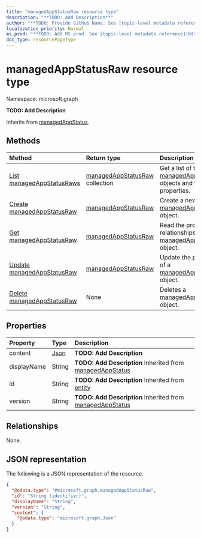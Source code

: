 ```yaml
---
title: "managedAppStatusRaw resource type"
description: "**TODO: Add Description**"
author: "**TODO: Provide Github Name. See [topic-level metadata reference](https://msgo.azurewebsites.net/add/document/guidelines/metadata.html#topic-level-metadata)**"
localization_priority: Normal
ms.prod: "**TODO: Add MS prod. See [topic-level metadata reference](https://msgo.azurewebsites.net/add/document/guidelines/metadata.html#topic-level-metadata)**"
doc_type: resourcePageType
---
```


# managedAppStatusRaw resource type

Namespace: microsoft.graph

**TODO: Add Description**


Inherits from [managedAppStatus](../resources/managedappstatus.md).

## Methods
|Method|Return type|Description|
|:---|:---|:---|
|[List managedAppStatusRaws](../api/managedappstatusraw-list.md)|[managedAppStatusRaw](../resources/managedappstatusraw.md) collection|Get a list of the [managedAppStatusRaw](../resources/managedappstatusraw.md) objects and their properties.|
|[Create managedAppStatusRaw](../api/managedappstatusraw-create.md)|[managedAppStatusRaw](../resources/managedappstatusraw.md)|Create a new [managedAppStatusRaw](../resources/managedappstatusraw.md) object.|
|[Get managedAppStatusRaw](../api/managedappstatusraw-get.md)|[managedAppStatusRaw](../resources/managedappstatusraw.md)|Read the properties and relationships of a [managedAppStatusRaw](../resources/managedappstatusraw.md) object.|
|[Update managedAppStatusRaw](../api/managedappstatusraw-update.md)|[managedAppStatusRaw](../resources/managedappstatusraw.md)|Update the properties of a [managedAppStatusRaw](../resources/managedappstatusraw.md) object.|
|[Delete managedAppStatusRaw](../api/managedappstatusraw-delete.md)|None|Deletes a [managedAppStatusRaw](../resources/managedappstatusraw.md) object.|

## Properties
|Property|Type|Description|
|:---|:---|:---|
|content|[Json](../resources/intune-json.md)|**TODO: Add Description**|
|displayName|String|**TODO: Add Description** Inherited from [managedAppStatus](../resources/intune-managedappstatus.md)|
|id|String|**TODO: Add Description** Inherited from [entity](../resources/entity.md)|
|version|String|**TODO: Add Description** Inherited from [managedAppStatus](../resources/intune-managedappstatus.md)|

## Relationships
None.

## JSON representation
The following is a JSON representation of the resource.
<!-- {
  "blockType": "resource",
  "keyProperty": "id",
  "@odata.type": "microsoft.graph.managedAppStatusRaw",
  "baseType": "microsoft.graph.managedAppStatus",
  "openType": false
}
-->
``` json
{
  "@odata.type": "#microsoft.graph.managedAppStatusRaw",
  "id": "String (identifier)",
  "displayName": "String",
  "version": "String",
  "content": {
    "@odata.type": "microsoft.graph.Json"
  }
}
```

